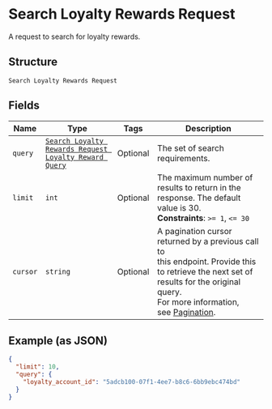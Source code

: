 
# Search Loyalty Rewards Request

A request to search for loyalty rewards.

## Structure

`Search Loyalty Rewards Request`

## Fields

| Name | Type | Tags | Description |
|  --- | --- | --- | --- |
| `query` | [`Search Loyalty Rewards Request Loyalty Reward Query`](/doc/models/search-loyalty-rewards-request-loyalty-reward-query.md) | Optional | The set of search requirements. |
| `limit` | `int` | Optional | The maximum number of results to return in the response. The default value is 30.<br>**Constraints**: `>= 1`, `<= 30` |
| `cursor` | `string` | Optional | A pagination cursor returned by a previous call to<br>this endpoint. Provide this to retrieve the next set of<br>results for the original query.<br>For more information,<br>see [Pagination](https://developer.squareup.com/docs/basics/api101/pagination). |

## Example (as JSON)

```json
{
  "limit": 10,
  "query": {
    "loyalty_account_id": "5adcb100-07f1-4ee7-b8c6-6bb9ebc474bd"
  }
}
```

